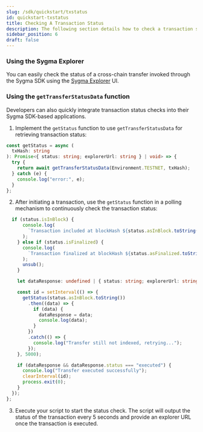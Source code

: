 ```yaml
---
slug: /sdk/quickstart/txstatus
id: quickstart-txstatus
title: Checking A Transaction Status
description: The following section details how to check a transaction status using the Sygma SDK and the Explorer.
sidebar_position: 6
draft: false
---
```


### Using the Sygma Explorer

You can easily check the status of a cross-chain transfer invoked through the Sygma SDK using the [Sygma Explorer](../../04-integrating-with-sygma/04-explorer.md) UI.

### Using the `getTransferStatusData` function

Developers can also quickly integrate transaction status checks into their Sygma SDK-based applications.

1. Implement the `getStatus` function to use `getTransferStatusData` for retrieving transaction status:

```ts
const getStatus = async (
  txHash: string
): Promise<{ status: string; explorerUrl: string } | void> => {
  try {
    return await getTransferStatusData(Environment.TESTNET, txHash); 
  } catch (e) {
    console.log("error:", e);
  }
};
```

2. After initiating a transaction, use the `getStatus` function in a polling mechanism to continuously check the transaction status:

```ts
  if (status.isInBlock) {
      console.log(
        `Transaction included at blockHash ${status.asInBlock.toString()}`
      );
    } else if (status.isFinalized) {
      console.log(
        `Transaction finalized at blockHash ${status.asFinalized.toString()}`
      );
      unsub();
    }

    let dataResponse: undefined | { status: string; explorerUrl: string };

    const id = setInterval(() => {
      getStatus(status.asInBlock.toString())
        .then((data) => {
          if (data) {
            dataResponse = data;
            console.log(data);
          }
        })
        .catch(() => {
          console.log("Transfer still not indexed, retrying...");
        });
    }, 5000);

    if (dataResponse && dataResponse.status === "executed") {
      console.log("Transfer executed successfully");
      clearInterval(id);
      process.exit(0);
    }
  });
};
```

3. Execute your script to start the status check. The script will output the status of the transaction every 5 seconds and provide an explorer URL once the transaction is executed.